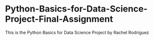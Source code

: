 # Python-Basics-for-Data-Science-Project-Final-Assignment
This is the Python Basics for Data Science Project by Rachel Rodriguez
